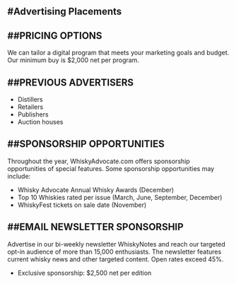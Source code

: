 #Advertising Placements
---

##PRICING OPTIONS
---

We can tailor a digital program that meets your marketing
goals and budget. Our minimum buy is $2,000 net per program.

##PREVIOUS ADVERTISERS
---

* Distillers 
* Retailers
* Publishers 
* Auction houses

##SPONSORSHIP OPPORTUNITIES
---

Throughout the year, WhiskyAdvocate.com offers
sponsorship opportunities of special features. Some
sponsorship opportunities may include:

* Whisky Advocate Annual Whisky Awards (December)
* Top 10 Whiskies rated per issue (March, June, September,
December)
* WhiskyFest tickets on sale date (November)

##EMAIL NEWSLETTER SPONSORSHIP
---
Advertise in our bi-weekly newsletter WhiskyNotes and reach
our targeted opt-in audience of more than 15,000 enthusiasts.
The newsletter features current whisky news and other targeted
content. Open rates exceed 45%.

* Exclusive sponsorship: $2,500 net per edition